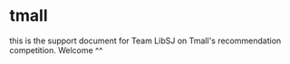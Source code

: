 tmall
=====
this is the support document for Team LibSJ on Tmall's recommendation competition. 
Welcome ^^
